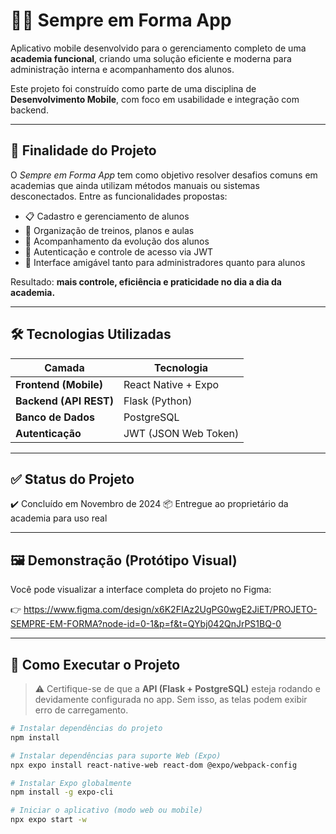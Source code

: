 # 🏋️‍♂️ Sempre em Forma App

Aplicativo mobile desenvolvido para o gerenciamento completo de uma **academia funcional**, criando uma solução eficiente e moderna para administração interna e acompanhamento dos alunos.

Este projeto foi construído como parte de uma disciplina de **Desenvolvimento Mobile**, com foco em usabilidade e integração com backend.

---

## 🎯 Finalidade do Projeto

O *Sempre em Forma App* tem como objetivo resolver desafios comuns em academias que ainda utilizam métodos manuais ou sistemas desconectados. Entre as funcionalidades propostas:

- 📋 Cadastro e gerenciamento de alunos  
- 📅 Organização de treinos, planos e aulas  
- 🏁 Acompanhamento da evolução dos alunos  
- 🔐 Autenticação e controle de acesso via JWT  
- 📱 Interface amigável tanto para administradores quanto para alunos

Resultado: **mais controle, eficiência e praticidade no dia a dia da academia.**

---

## 🛠️ Tecnologias Utilizadas

| Camada | Tecnologia |
|--------|-----------|
| **Frontend (Mobile)** | React Native + Expo |
| **Backend (API REST)** | Flask (Python) |
| **Banco de Dados** | PostgreSQL |
| **Autenticação** | JWT (JSON Web Token) |

---

## ✅ Status do Projeto

✔️ Concluído em Novembro de 2024
📦 Entregue ao proprietário da academia para uso real

---

## 🖼️ Demonstração (Protótipo Visual)

Você pode visualizar a interface completa do projeto no Figma:

👉 https://www.figma.com/design/x6K2FIAz2UgPG0wgE2JiET/PROJETO-SEMPRE-EM-FORMA?node-id=0-1&p=f&t=QYbj042QnJrPS1BQ-0

 
---

## 🚀 Como Executar o Projeto

> ⚠️ Certifique-se de que a **API (Flask + PostgreSQL)** esteja rodando e devidamente configurada no app. Sem isso, as telas podem exibir erro de carregamento.

```bash
# Instalar dependências do projeto
npm install

# Instalar dependências para suporte Web (Expo)
npx expo install react-native-web react-dom @expo/webpack-config

# Instalar Expo globalmente
npm install -g expo-cli

# Iniciar o aplicativo (modo web ou mobile)
npx expo start -w

